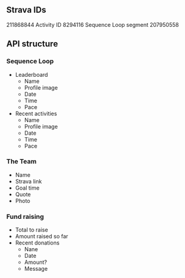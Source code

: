 ## Strava IDs

211868844 Activity ID
8294116 Sequence Loop segment
207950558

## API structure

### Sequence Loop

* Leaderboard
  * Name
  * Profile image
  * Date
  * Time
  * Pace
* Recent activities
  * Name
  * Profile image
  * Date
  * Time
  * Pace

### The Team

* Name
* Strava link
* Goal time
* Quote
* Photo


### Fund raising

* Total to raise
* Amount raised so far
* Recent donations
  * Nane
  * Date
  * Amount?
  * Message